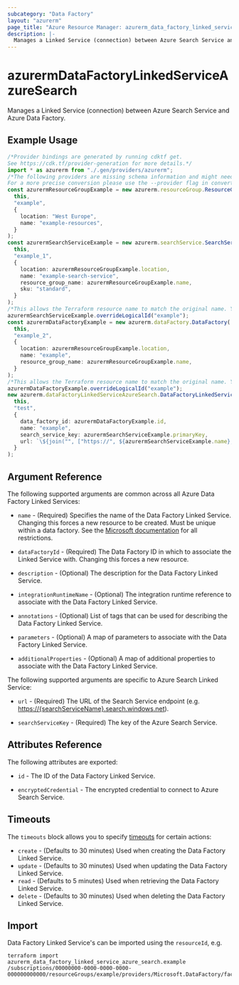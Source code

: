 ```yaml
---
subcategory: "Data Factory"
layout: "azurerm"
page_title: "Azure Resource Manager: azurerm_data_factory_linked_service_azure_search"
description: |-
  Manages a Linked Service (connection) between Azure Search Service and Azure Data Factory.
---
```


# azurermDataFactoryLinkedServiceAzureSearch

Manages a Linked Service (connection) between Azure Search Service and Azure Data Factory.

## Example Usage

```typescript
/*Provider bindings are generated by running cdktf get.
See https://cdk.tf/provider-generation for more details.*/
import * as azurerm from "./.gen/providers/azurerm";
/*The following providers are missing schema information and might need manual adjustments to synthesize correctly: azurerm.
For a more precise conversion please use the --provider flag in convert.*/
const azurermResourceGroupExample = new azurerm.resourceGroup.ResourceGroup(
  this,
  "example",
  {
    location: "West Europe",
    name: "example-resources",
  }
);
const azurermSearchServiceExample = new azurerm.searchService.SearchService(
  this,
  "example_1",
  {
    location: azurermResourceGroupExample.location,
    name: "example-search-service",
    resource_group_name: azurermResourceGroupExample.name,
    sku: "standard",
  }
);
/*This allows the Terraform resource name to match the original name. You can remove the call if you don't need them to match.*/
azurermSearchServiceExample.overrideLogicalId("example");
const azurermDataFactoryExample = new azurerm.dataFactory.DataFactory(
  this,
  "example_2",
  {
    location: azurermResourceGroupExample.location,
    name: "example",
    resource_group_name: azurermResourceGroupExample.name,
  }
);
/*This allows the Terraform resource name to match the original name. You can remove the call if you don't need them to match.*/
azurermDataFactoryExample.overrideLogicalId("example");
new azurerm.dataFactoryLinkedServiceAzureSearch.DataFactoryLinkedServiceAzureSearch(
  this,
  "test",
  {
    data_factory_id: azurermDataFactoryExample.id,
    name: "example",
    search_service_key: azurermSearchServiceExample.primaryKey,
    url: `\${join("", ["https://", ${azurermSearchServiceExample.name}, ".search.windows.net"])}`,
  }
);

```

## Argument Reference

The following supported arguments are common across all Azure Data Factory Linked Services:

*   `name` - (Required) Specifies the name of the Data Factory Linked Service. Changing this forces a new resource to be created. Must be unique within a data factory. See the [Microsoft documentation](https://docs.microsoft.com/azure/data-factory/naming-rules) for all restrictions.

*   `dataFactoryId` - (Required) The Data Factory ID in which to associate the Linked Service with. Changing this forces a new resource.

*   `description` - (Optional) The description for the Data Factory Linked Service.

*   `integrationRuntimeName` - (Optional) The integration runtime reference to associate with the Data Factory Linked Service.

*   `annotations` - (Optional) List of tags that can be used for describing the Data Factory Linked Service.

*   `parameters` - (Optional) A map of parameters to associate with the Data Factory Linked Service.

*   `additionalProperties` - (Optional) A map of additional properties to associate with the Data Factory Linked Service.

The following supported arguments are specific to Azure Search Linked Service:

*   `url` - (Required) The URL of the Search Service endpoint (e.g. <https://{searchServiceName}.search.windows.net>).

*   `searchServiceKey` - (Required) The key of the Azure Search Service.

## Attributes Reference

The following attributes are exported:

*   `id` - The ID of the Data Factory Linked Service.

*   `encryptedCredential` - The encrypted credential to connect to Azure Search Service.

## Timeouts

The `timeouts` block allows you to specify [timeouts](https://www.terraform.io/language/resources/syntax#operation-timeouts) for certain actions:

* `create` - (Defaults to 30 minutes) Used when creating the Data Factory Linked Service.
* `update` - (Defaults to 30 minutes) Used when updating the Data Factory Linked Service.
* `read` - (Defaults to 5 minutes) Used when retrieving the Data Factory Linked Service.
* `delete` - (Defaults to 30 minutes) Used when deleting the Data Factory Linked Service.

## Import

Data Factory Linked Service's can be imported using the `resourceId`, e.g.

```console
terraform import azurerm_data_factory_linked_service_azure_search.example /subscriptions/00000000-0000-0000-0000-000000000000/resourceGroups/example/providers/Microsoft.DataFactory/factories/example/linkedservices/example
```
